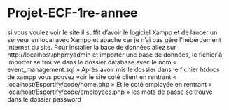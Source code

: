 # Projet-ECF-1re-annee
si vous voulez voir le site il suffit d’avoir le logiciel Xampp et de lancer un serveur en local avec Xampp et apache car je n’ai pas géré l’hébergement internet du site.
Pour installer la base de données allez sur http://localhost/phpmyadmin et importer une base de données, le fichier à importer se trouve dans le dossier database avec le nom « event_management.sql »
 Après avoir mis le dossier dans le fichier htdocs de xampp vous pouvez voir le site coté client en rentrant « localhost/Esportify/code/home.php »
Et le coté employée en rentrant « localhost/Esportify/code/employees.php »
les mots de passe se trouve dans le dossier password

